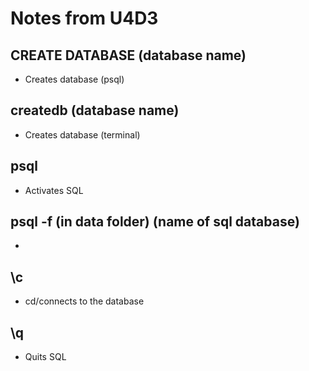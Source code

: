 # Notes from U4D3

## CREATE DATABASE (database name)
- Creates database (psql)

## createdb (database name)
- Creates database (terminal)

## psql
- Activates SQL

## psql -f (in data folder) (name of sql database)
- 

## \c
- cd/connects to the database

## \q
- Quits SQL

